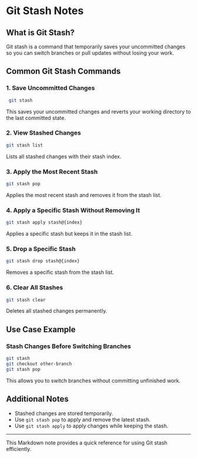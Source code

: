 # Git Stash Notes

## What is Git Stash?
Git stash is a command that temporarily saves your uncommitted changes so you can switch branches or pull updates without losing your work.

## Common Git Stash Commands

### 1. Save Uncommitted Changes
```sh
 git stash
```
This saves your uncommitted changes and reverts your working directory to the last committed state.

### 2. View Stashed Changes
```sh
git stash list
```
Lists all stashed changes with their stash index.

### 3. Apply the Most Recent Stash
```sh
git stash pop
```
Applies the most recent stash and removes it from the stash list.

### 4. Apply a Specific Stash Without Removing It
```sh
git stash apply stash@{index}
```
Applies a specific stash but keeps it in the stash list.

### 5. Drop a Specific Stash
```sh
git stash drop stash@{index}
```
Removes a specific stash from the stash list.

### 6. Clear All Stashes
```sh
git stash clear
```
Deletes all stashed changes permanently.

## Use Case Example
### Stash Changes Before Switching Branches
```sh
git stash
git checkout other-branch
git stash pop
```
This allows you to switch branches without committing unfinished work.

## Additional Notes
- Stashed changes are stored temporarily.
- Use `git stash pop` to apply and remove the latest stash.
- Use `git stash apply` to apply changes while keeping the stash.

---
This Markdown note provides a quick reference for using Git stash efficiently.

